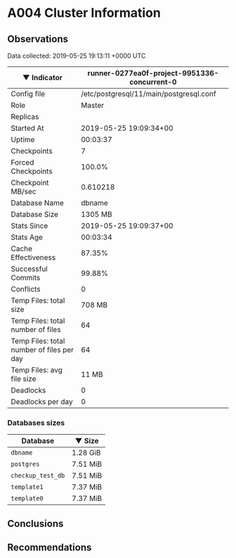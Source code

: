 # A004 Cluster Information #

## Observations ##
Data collected: 2019-05-25 19:13:11 +0000 UTC  

|&#9660;&nbsp;Indicator | runner-0277ea0f-project-9951336-concurrent-0 |
|--------|-------|
|Config file |/etc/postgresql/11/main/postgresql.conf|
|Role |Master|
|Replicas ||
|Started At |2019-05-25&nbsp;19:09:34+00|
|Uptime |00:03:37|
|Checkpoints |7|
|Forced Checkpoints |100.0%|
|Checkpoint MB/sec |0.610218|
|Database Name |dbname|
|Database Size |1305&nbsp;MB|
|Stats Since |2019-05-25&nbsp;19:09:37+00|
|Stats Age |00:03:34|
|Cache Effectiveness |87.35%|
|Successful Commits |99.88%|
|Conflicts |0|
|Temp Files: total size |708&nbsp;MB|
|Temp Files: total number of files |64|
|Temp Files: total number of files per day |64|
|Temp Files: avg file size |11&nbsp;MB|
|Deadlocks |0|
|Deadlocks per day |0|


### Databases sizes ###

| Database | &#9660;&nbsp;Size |
|----------|--------|
| `dbname` | 1.28&nbsp;GiB |
| `postgres` | 7.51&nbsp;MiB |
| `checkup_test_db` | 7.51&nbsp;MiB |
| `template1` | 7.37&nbsp;MiB |
| `template0` | 7.37&nbsp;MiB |


## Conclusions ##


## Recommendations ##

